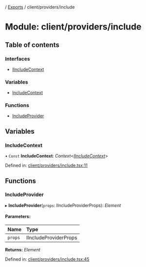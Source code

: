 [](../README.md) / [Exports](../modules.md) / client/providers/include

# Module: client/providers/include

## Table of contents

### Interfaces

- [IIncludeContext](../interfaces/client_providers_include.iincludecontext.md)

### Variables

- [IncludeContext](client_providers_include.md#includecontext)

### Functions

- [IncludeProvider](client_providers_include.md#includeprovider)

## Variables

### IncludeContext

• `Const` **IncludeContext**: *Context*<[*IIncludeContext*](../interfaces/client_providers_include.iincludecontext.md)\>

Defined in: [client/providers/include.tsx:11](https://github.com/onzag/itemize/blob/11a98dec/client/providers/include.tsx#L11)

## Functions

### IncludeProvider

▸ **IncludeProvider**(`props`: IIncludeProviderProps): *Element*

#### Parameters:

Name | Type |
:------ | :------ |
`props` | IIncludeProviderProps |

**Returns:** *Element*

Defined in: [client/providers/include.tsx:45](https://github.com/onzag/itemize/blob/11a98dec/client/providers/include.tsx#L45)
